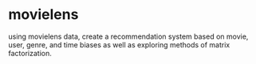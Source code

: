 # movielens
using movielens data, create a recommendation system based on movie, user, genre, and time biases as well as exploring methods of matrix factorization.
